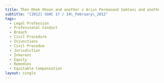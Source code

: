 ```yaml
---
title: Then Khek Khoon and another v Arjun Permanand Samtani and another
subtitle: "[2012] SGHC 17 / 14\_February\_2012"
tags:
  - Legal Profession
  - Professional Conduct
  - Breach
  - Civil Procedure
  - Injunctions
  - Civil Procedue
  - Jurisdiction
  - Inherent
  - Equity
  - Remedies
  - Equitable Compensation
layout: single
---
```


